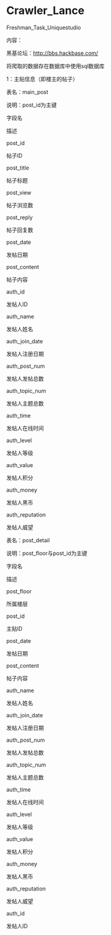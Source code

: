 # Crawler_Lance
Freshman_Task_Uniquestudio

内容：

黑基论坛：http://bbs.hackbase.com/

将爬取的数据存在数据库中使用sql数据库

1：主贴信息（即楼主的帖子）
	


	


表名：main_post

说明：post_id为主键

字段名
	

描述

post_id
	

帖子ID

post_title
	

帖子标题

post_view
	

帖子浏览数

post_reply
	

帖子回复数

post_date
	

发帖日期

post_content
	

帖子内容

auth_id
	

发帖人ID

auth_name
	

发帖人姓名

auth_join_date
	

发帖人注册日期

auth_post_num
	

发帖人发帖总数

auth_topic_num
	

发帖人主题总数

auth_time
	

发帖人在线时间

auth_level
	

发帖人等级

auth_value
	

发帖人积分

auth_money
	

发帖人黑币

auth_reputation
	

发帖人威望

表名：post_detail

说明：post_floor与post_id为主键

字段名
	

描述

post_floor
	

所属楼层

post_id
	

主贴ID

post_date
	

发帖日期

post_content
	

帖子内容

auth_name
	

发帖人姓名

auth_join_date
	

发帖人注册日期

auth_post_num
	

发帖人发帖总数

auth_topic_num
	

发帖人主题总数

auth_time
	

发帖人在线时间

auth_level
	

发帖人等级

auth_value
	

发帖人积分

auth_money
	

发帖人黑币

auth_reputation
	

发帖人威望

auth_id
	

发帖人ID
